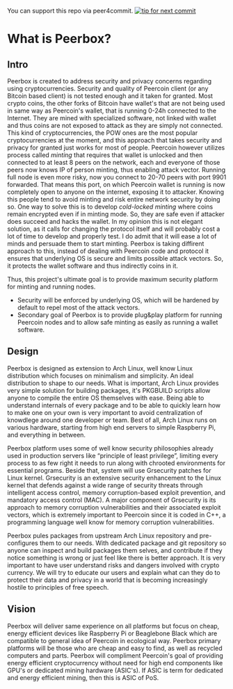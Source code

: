 You can support this repo via peer4commit.
[![tip for next commit](http://peer4commit.com/projects/92.svg)](http://peer4commit.com/projects/92)

# What is Peerbox?

## Intro

Peerbox is created to address security and privacy concerns regarding using cryptocurrencies.
Security and quality of Peercoin client (or any Bitcoin based client) is not tested enough and it taken for granted. Most crypto coins, the other forks of Bitcoin have wallet's that are not being used in same way as Peercoin's wallet, that is running 0-24h connected to the Internet. They are mined with specialized software, not linked with wallet and thus coins are not exposed to attack as they are simply not connected. This kind of cryptocurrencies, the POW ones are the most popular cryptocurrencies at the moment, and this approach that takes security and privacy for granted just works for most of people.
Peercoin however utilizes process called *minting* that requires that wallet is unlocked and then connected to at least 8 peers on the network, each and everyone of those peers now knows IP of person minting, thus enabling attack vector.
Running full node is even more risky, now you connect to 20-70 peers with port 9901 forwarded. That means this port, on which Peercoin wallet is running is now completely open to anyone on the internet, exposing it to attacker. Knowing this people tend to avoid minting and risk entire network security by doing so. 
One way to solve this is to develop *cold-locked minting* where coins remain encrypted even if in minting mode. So, they are safe even if attacker does succeed and hacks the wallet. In my opinion this is not elegant solution, as it calls for changing the protocol itself and will probably cost a lot of time to develop and properly test. I do admit that it will ease a lot of minds and persuade them to start minting.
Peerbox is taking diffirent approach to this, instead of dealing with Peercoin code and protocol it ensures that underlying OS is secure and limits possible attack vectors. So, it protects the wallet software and thus indirectly coins in it.

Thus, this project's ultimate goal is to provide maximum security platform for minting and running nodes. 
* Security will be enforced by underlying OS, which will be hardened by default to repel most of the attack vectors. 
* Secondary goal of Peerbox is to provide plug&play platform for running Peercoin nodes and to allow safe minting as easily as running a wallet software.

## Design

Peerbox is designed as extension to Arch Linux, well know Linux distribution which focuses on minimalism and simplicity. An ideal distribution to shape to our needs. What is important, Arch Linux provides very simple solution for building packages, it's PKGBUILD scripts allow anyone to compile the entire OS themselves with ease. Being able to understand internals of every package and to be able to quickly learn how to make one on your own is very important to avoid centralization of knowdlege around one developer or team. Best of all, Arch Linux runs on various hardware, starting from high end servers to simple Raspberry Pi, and everything in between.

Peerbox platform uses some of well know security philosophies already used in production servers like “principle of least privilege”, limiting every process to as few right it needs to run along with chrooted environments for essential programs. 
Beside that, system will use Grsecurity patches for Linux kernel. Grsecurity is an extensive security enhancement to the Linux kernel that defends against a wide range of security threats through intelligent access control, memory corruption-based exploit prevention, and mandatory access control (MAC). A major component of Grsecurity is its approach to memory corruption vulnerabilities and their associated exploit vectors, which is extremely important to Peercoin since it is coded in C++, a programming language well know for memory corruption vulnerabilities.

Peerbox pules packages from upstream Arch Linux repository and pre-configures them to our needs. With dedicated package and git repository so anyone can inspect and build packages them selves, and contribute if they notice something is wrong or just feel like there is better approach. 
It is very important to have user understand risks and dangers involved with crypto currency. We will try to educate our users and explain what can they do to protect their data and privacy in a world that is becoming increasingly hostile to principles of free speech.

## Vision

Peerbox will deliver same experience on all platforms but focus on cheap, energy efficient devices like Raspberry Pi or Beaglebone Black which are compatible to general idea of Peercoin in ecological way. Peerbox primary platforms will be those who are cheap and easy to find, as well as recycled computers and parts. Peerbox will compliment Peercoin's goal of providing energy efficient cryptocurrency without need for high end components like GPU's or dedicated mining hardware (ASIC's). 
If ASIC is term for dedicated and energy efficient mining, then this is ASIC of PoS.

